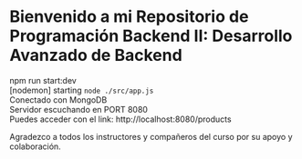 # Bienvenido a mi Repositorio de Programación Backend II: Desarrollo Avanzado de Backend #

npm run start:dev  
[nodemon] starting `node ./src/app.js`  
Conectado con MongoDB  
Servidor escuchando en PORT 8080  
Puedes acceder con el link: http://localhost:8080/products  

Agradezco a todos los instructores y compañeros del curso por su apoyo y colaboración.
